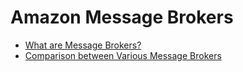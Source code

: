 
# Amazon Message Brokers
- [What are Message Brokers?](../../1_HLDDesignComponents/4_MessageBrokers/Readme.md)
- [Comparison between Various Message Brokers](../../1_HLDDesignComponents/4_MessageBrokers/KafkaVsRabbitMQVsSQSVsSNS.md)
